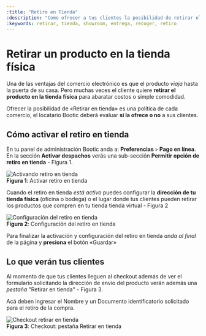 ```yaml
---
:title: "Retiro en Tienda"
:description: "Como ofrecer a tus clientes la posibilidad de retirar el producto en la tienda"
:keywords: retirar, tienda, showroom, entrega, recoger, retiro
---
```


# Retirar un producto en la tienda física

Una de las ventajas del comercio electrónico es que el producto _viaja_ hasta la puerta de su casa. Pero
muchas veces el cliente quiere **retirar el producto en la tienda física** para abaratar costos o simple
comodidad.

<div class="note info">
    Ofrecer la posibilidad de «Retirar en tienda» es una política de cada comercio, el locatario Bootic deberá evaluar <strong>si la ofrece o no</strong> a sus clientes.
</div>

## Cómo activar el retiro en tienda

En tu panel de administración Bootic anda a: **Preferencias** `>` **Pago en línea**. En la sección **Activar
despachos** verás una sub-sección **Permitir opción de retiro en tienda** - Figura 1.

<div class="captura">
    <div class="c-contenido">
        <img src="/img/configuracion/retiro_01.png" alt="Activando retiro en tienda" />
    </div>
    <div class="c-pie">
        <strong>Figura 1</strong>: Activar retiro en tienda
    </div>
</div>

Cuando el retiro en tienda _está activo_ puedes configurar la **dirección de tu tienda física** (oficina o bodega) o el lugar
donde tus clientes pueden retirar los productos que compren en tu tienda tienda virtual - Figura 2

<div class="captura">
    <div class="c-contenido">
        <img src="/img/configuracion/retiro_02.png" alt="Configuración del retiro en tienda" />
    </div>
    <div class="c-pie">
        <strong>Figura 2</strong>: Configuración del retiro en tienda
    </div>
</div>

Para finalizar la activación y configuración del retiro en tienda _anda al final_ de la página y **presiona** el botón «Guardar»

## Lo que verán tus clientes

Al momento de que tus clientes lleguen al checkout además de ver el formulario solicitando la dirección de
envío del producto verán además una _pestaña_ "Retirar en tienda" - Figura 3. 

Acá deben ingresar el Nombre y un Documento identificatorio solicitado para el retiro de la compra.

<div class="captura">
    <div class="c-contenido">
        <img src="/img/configuracion/retiro_03.png" alt="Checkout retirar en tienda" />
    </div>
    <div class="c-pie">
        <strong>Figura 3</strong>: Checkout: pestaña Retirar en tienda
    </div>
</div>
